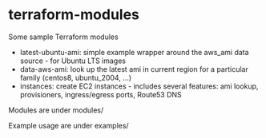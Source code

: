 # terraform-modules

Some sample Terraform modules
- latest-ubuntu-ami: simple example wrapper around the aws_ami data source - for Ubuntu LTS images
- data-aws-ami:      look up the latest ami in current region for a particular family (centos8, ubuntu_2004, ...)
- instances:         create EC2 instances - includes several features: ami lookup, provisioners, ingress/egress ports, Route53 DNS

Modules are under modules/

Example usage are under examples/




